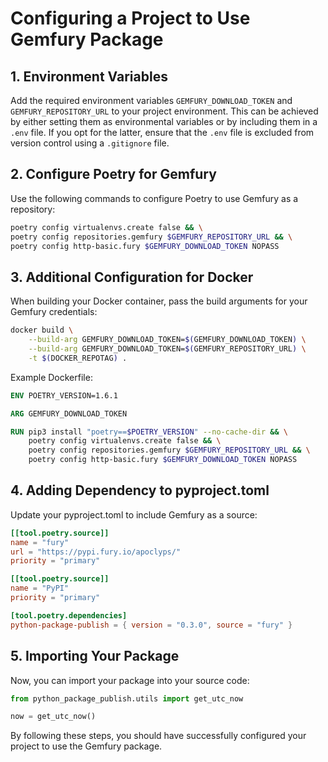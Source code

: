# Configuring a Project to Use Gemfury Package

## 1. Environment Variables

Add the required environment variables `GEMFURY_DOWNLOAD_TOKEN` and `GEMFURY_REPOSITORY_URL` to your project environment. This can be achieved by either setting them as environmental variables or by including them in a `.env` file. If you opt for the latter, ensure that the `.env` file is excluded from version control using a `.gitignore` file.

## 2. Configure Poetry for Gemfury

Use the following commands to configure Poetry to use Gemfury as a repository:

```bash
poetry config virtualenvs.create false && \
poetry config repositories.gemfury $GEMFURY_REPOSITORY_URL && \
poetry config http-basic.fury $GEMFURY_DOWNLOAD_TOKEN NOPASS
```

## 3. Additional Configuration for Docker

When building your Docker container, pass the build arguments for your Gemfury credentials:

```bash
docker build \
    --build-arg GEMFURY_DOWNLOAD_TOKEN=$(GEMFURY_DOWNLOAD_TOKEN) \
    --build-arg GEMFURY_DOWNLOAD_TOKEN=$(GEMFURY_REPOSITORY_URL) \
    -t $(DOCKER_REPOTAG) .
```

Example Dockerfile:

```dockerfile
ENV POETRY_VERSION=1.6.1

ARG GEMFURY_DOWNLOAD_TOKEN

RUN pip3 install "poetry==$POETRY_VERSION" --no-cache-dir && \
    poetry config virtualenvs.create false && \
    poetry config repositories.gemfury $GEMFURY_REPOSITORY_URL && \
    poetry config http-basic.fury $GEMFURY_DOWNLOAD_TOKEN NOPASS
```

## 4. Adding Dependency to pyproject.toml

Update your pyproject.toml to include Gemfury as a source:

```toml
[[tool.poetry.source]]
name = "fury"
url = "https://pypi.fury.io/apoclyps/"
priority = "primary"

[[tool.poetry.source]]
name = "PyPI"
priority = "primary"

[tool.poetry.dependencies]
python-package-publish = { version = "0.3.0", source = "fury" }
```

## 5. Importing Your Package

Now, you can import your package into your source code:

```python
from python_package_publish.utils import get_utc_now

now = get_utc_now()
```

By following these steps, you should have successfully configured your project to use the Gemfury package.
